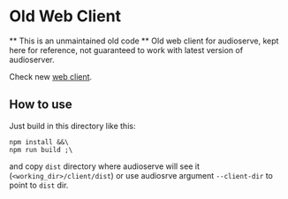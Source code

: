 # Old Web Client

** This is an unmaintained old code **
Old web client for audioserve, kept here for reference, not guaranteed to work with latest version of audioserver.

Check new [web client](https://github.com/izderadicka/audioserve-web).

## How to use

Just build in this directory like this:
```
npm install &&\
npm run build ;\
```

and copy `dist` directory where audioserve will see it (`<working_dir>/client/dist`) or use audiosrve argument `--client-dir` to point to `dist` dir.